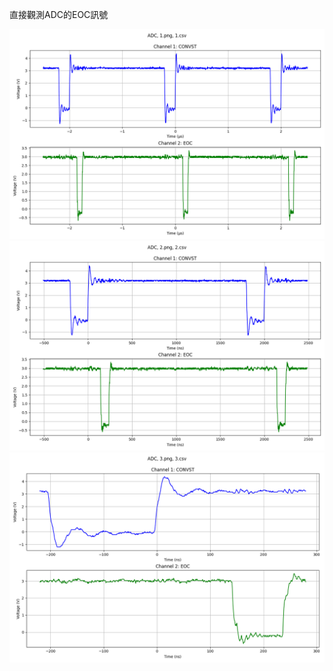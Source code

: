 直接觀測ADC的EOC訊號    
  
![EOC_1.png](EOC_1.png "EOC_1.png")  
![EOC_2.png](EOC_2.png "EOC_2.png")  
![EOC_3.png](EOC_3.png "EOC_3.png")  
  
